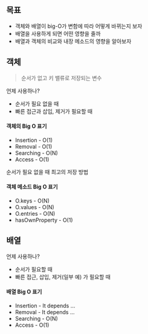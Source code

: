## 목표

* 객체와 배열이 big-O가 변함에 따라 어떻게 바뀌는지 보자
* 배열을 사용하게 되면 어떤 영향을 줄까
* 배열과 객체의 비교와 내장 메소드의 영향을 알아보자

## 객체

> 순서가 없고 키 밸류로 저장되는 변수

언제 사용하나?

* 순서가 필요 없을 때
* 빠른 접근과 삽입, 제거가 필요할 때

#### 객체의 Big O 표기

* Insertion - O(1)
* Removal - O(1)
* Searching - O(N)
* Access - O(1)

순서가 필요 없을 때 최고의 저장 방법

#### 객체 메소드 Big O 표기

* O.keys - O(N)
* O.values - O(N)
* O.entries - O(N)
* hasOwnProperty - O(1)

## 배열

언제 사용하나?

* 순서가 필요할 때
* 빠른 접근, 삽입, 제거(일부 예) 가 필요할 때

#### 배열 Big O 표기

- Insertion - It depends ...
- Removal - It depends ...
- Searching - O(N)
- Access - O(1)

#### 